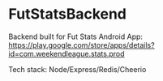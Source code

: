 # FutStatsBackend

Backend built for Fut Stats Android App: https://play.google.com/store/apps/details?id=com.weekendleague.stats.prod

Tech stack: Node/Express/Redis/Cheerio
